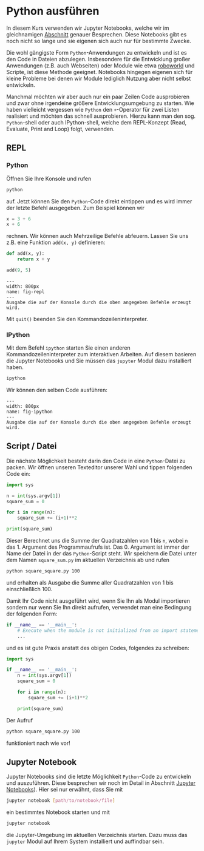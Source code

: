 # Python ausführen

In diesem Kurs verwenden wir Jupyter Notebooks, welche wir im gleichnamigen [Abschnitt](sec-jupyter-notebooks) genauer Besprechen.
Diese Notebooks gibt es noch nicht so lange und sie eigenen sich auch nur für bestimmte Zwecke.

Die wohl gängigste Form ``Python``-Anwendungen zu entwickeln und ist es den Code in Dateien abzulegen.
Insbesondere für die Entwicklung großer Anwendungen (z.B. auch Webseiten) oder Module wie etwa [roboworld](https://github.com/BZoennchen/robo-world) und Scripte, ist diese Methode geeignet.
Notebooks hingegen eigenen sich für kleine Probleme bei denen wir Module lediglich Nutzung aber nicht selbst entwickeln.

Manchmal möchten wir aber auch nur ein paar Zeilen Code ausprobieren und zwar ohne irgendeine größere Entwicklungsumgebung zu starten.
Wie haben vielleicht vergessen wie ``Python`` den ``+``-Operator für zwei Listen realisiert und möchten das schnell ausprobieren.
Hierzu kann man den sog. ``Python``-shell oder auch IPython-shell, welche dem REPL-Konzept (Read, Evaluate, Print and Loop) folgt, verwenden.

## REPL

### Python

Öffnen Sie Ihre Konsole und rufen

```sh
python
```

auf.
Jetzt können Sie den ``Python``-Code direkt eintippen und es wird immer der letzte Befehl ausgegeben.
Zum Beispiel können wir

```python
x = 3 + 6
x + 6
```

rechnen.
Wir können auch Mehrzeilige Befehle abfeuern.
Lassen Sie uns z.B. eine Funktion ``add(x, y)`` definieren:

```python
def add(x, y):
    return x + y

add(9, 5)
```

```{figure} ../../figs/python-tutorial/environment/repl.png
---
width: 800px
name: fig-repl
---
Ausgabe die auf der Konsole durch die oben angegeben Befehle erzeugt wird.
```

Mit ``quit()`` beenden Sie den Kommandozeileninterpreter.

### IPython

Mit dem Befehl ``ipython`` starten Sie einen anderen Kommandozeileninterpreter zum interaktiven Arbeiten.
Auf diesem basieren die Jupyter Notebooks und Sie müssen das ``jupyter`` Modul dazu installiert haben.

```sh
ipython
```

Wir können den selben Code ausführen:

```{figure} ../../figs/python-tutorial/environment/ipython.png
---
width: 800px
name: fig-ipython
---
Ausgabe die auf der Konsole durch die oben angegeben Befehle erzeugt wird.
```

## Script / Datei

Die nächste Möglichkeit besteht darin den Code in eine ``Python``-Datei zu packen.
Wir öffnen unseren Texteditor unserer Wahl und tippen folgenden Code ein:

```python
import sys

n = int(sys.argv[1])
square_sum = 0

for i in range(n):
    square_sum += (i+1)**2

print(square_sum)
```

Dieser Berechnet uns die Summe der Quadratzahlen von 1 bis ``n``, wobei ``n`` das 1. Argument des Programmaufrufs ist.
Das 0. Argument ist immer der Name der Datei in der das ``Python``-Script steht.
Wir speichern die Datei unter dem Namen ``square_sum.py`` im aktuellen Verzeichnis ab und rufen

```sh
python square_square.py 100
```

und erhalten als Ausgabe die Summe aller Quadratzahlen von 1 bis einschließlich 100.

Damit Ihr Code nicht ausgeführt wird, wenn Sie Ihn als Modul importieren sondern nur wenn Sie Ihn direkt aufrufen, verwendet man eine Bedingung der folgenden Form:

```python
if __name__ == '__main__':
    # Execute when the module is not initialized from an import statement.
    ...
```

und es ist gute Praxis anstatt des obigen Codes, folgendes zu schreiben:

```python
import sys

if __name__ == '__main__':
    n = int(sys.argv[1])
    square_sum = 0

    for i in range(n):
        square_sum += (i+1)**2

    print(square_sum)
```

Der Aufruf 

```sh
python square_square.py 100
```

funktioniert nach wie vor!

## Jupyter Notebook

Jupyter Notebooks sind die letzte Möglichkeit ``Python``-Code zu entwickeln und auszuführen.
Diese besprechen wir noch im Detail in Abschnitt [Jupyter Notebooks](sec-jupyter-notebooks)).
Hier sei nur erwähnt, dass Sie mit

```sh
jupyter notebook [path/to/notebook/file]
```

ein bestimmtes Notebook starten und mit 

```sh
jupyter notebook
```

die Jupyter-Umgebung im aktuellen Verzeichnis starten.
Dazu muss das ``jupyter`` Modul auf Ihrem System installiert und auffindbar sein.